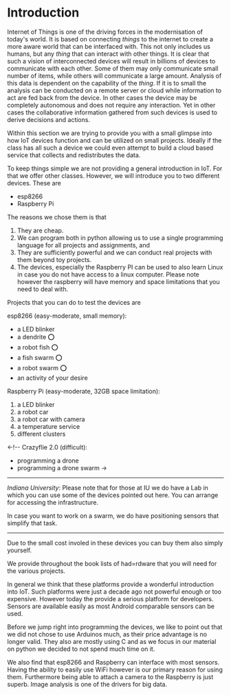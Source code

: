 Introduction
============

Internet of Things is one of the driving forces in the modernisation
of today's world. It is based on connecting *things* to the internet
to create a more aware world that can be interfaced with. This not
only includes us humans, but any *thing* that can interact with other
things.  It is clear that such a vision of interconnected devices will
result in billions of devices to communicate with each other. Some of
them may only communicate small number of items, while others will
communicate a large amount. Analysis of this data is dependent on the
capability of the *thing*. If it is to small the analysis can be
conducted on a remote server or cloud while information to act are fed
back from the device.  In other cases the device may be completely
autonomous and does not require any interaction. Yet in other cases
the collaborative information gathered from such devices is used to
derive decisions and actions.

Within this section we are trying to provide you with a small glimpse
into how IoT devices function and can be utilized on small projects.
Ideally if the class has all such a device we could even attempt to
build a cloud based service that collects and redistributes the data.

To keep things simple we are not providing a general introduction in
IoT. For that we offer other classes. However, we will introduce you to
two different devices. These are

* esp8266
* Raspberry Pi

The reasons we chose them is that

1.  They are cheap.
2.  We can program both in python allowing us to use a single
    programming language for all projects and assignments, and
3.  They are sufficiently powerful and we can conduct real projects with
    them beyond toy projects.
4.  The devices, especially the Raspberry PI can be used to also learn
    Linux in case you do not have access to a linux computer. Please
    note however the raspberry will have memory and space limitations
    that you need to deal with.

Projects that you can do to test the devices are

esp8266 (easy-moderate, small memory):

* a LED blinker
* a dendrite :o:
* a robot fish :o:
* a fish swarm :o:
* a robot swarm :o:
* an activity of your desire

Raspberry Pi (easy-moderate, 32GB space limitation):

1.  a LED blinker
2.  a robot car
3.  a robot car with camera
4.  a temperature service
5.  different clusters

<-!--
Crazyflie 2.0 (difficult):

* programming a drone
* programming a drone swarm
->

---

*Indiana University*: Please note that for those at IU we do have a
Lab in which you can use some of the devices pointed out here. You can
arrange for accessing the infrastructure.

In case you want to work on a swarm, we do have positioning sensors
that simplify that task.

---


Due to the small cost involed in these devices you can buy them
also simply yourself.

We provide throughout the book lists of had=rdware that you will need
for the various projects.


In general we think that these platforms provide a wonderful
introduction into IoT. Such platforms were
just a decade ago not powerful enough or too expensive. However today
the provide a serious platform for developers. Sensors are available
easily as most Android comparable sensors can be used.

Before we jump right into programming the devices, we like to point
out that we did not chose to use Arduinos much, as their price advantage is
no longer valid. They also are mostly using C and as we focus in our
material on python we decided to not spend much time on it.

We also find that esp8266 and Raspberry can interface
with most sensors. Having the ability to easily use WiFi however is
our primary reason for using them. Furthermore being able to attach a
camera to the Raspberry is just superb. Image analysis is one of
the drivers for big data.
